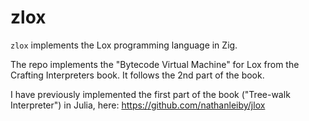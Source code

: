 zlox
====

`zlox` implements the Lox programming language in Zig.

The repo implements the "Bytecode Virtual Machine" for Lox from the Crafting Interpreters book.
It follows the 2nd part of the book.

I have previously implemented the first part of the book ("Tree-walk Interpreter") in Julia, here:
https://github.com/nathanleiby/jlox
